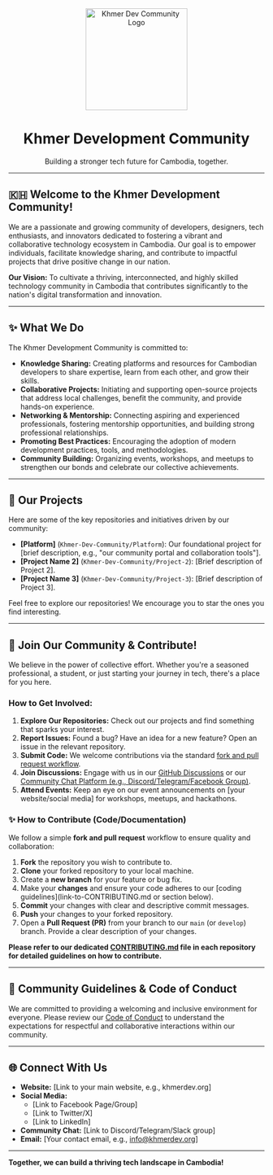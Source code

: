 <div align="center">
  <img src="https://example.com/your-logo.png" alt="Khmer Dev Community Logo" width="200"/>
  <h1>Khmer Development Community</h1>
  <p>Building a stronger tech future for Cambodia, together.</p>
</div>

---

## 🇰🇭 Welcome to the Khmer Development Community!

We are a passionate and growing community of developers, designers, tech enthusiasts, and innovators dedicated to fostering a vibrant and collaborative technology ecosystem in Cambodia. Our goal is to empower individuals, facilitate knowledge sharing, and contribute to impactful projects that drive positive change in our nation.

**Our Vision:** To cultivate a thriving, interconnected, and highly skilled technology community in Cambodia that contributes significantly to the nation's digital transformation and innovation.

---

## ✨ What We Do

The Khmer Development Community is committed to:

* **Knowledge Sharing:** Creating platforms and resources for Cambodian developers to share expertise, learn from each other, and grow their skills.
* **Collaborative Projects:** Initiating and supporting open-source projects that address local challenges, benefit the community, and provide hands-on experience.
* **Networking & Mentorship:** Connecting aspiring and experienced professionals, fostering mentorship opportunities, and building strong professional relationships.
* **Promoting Best Practices:** Encouraging the adoption of modern development practices, tools, and methodologies.
* **Community Building:** Organizing events, workshops, and meetups to strengthen our bonds and celebrate our collective achievements.

---

## 🚀 Our Projects

Here are some of the key repositories and initiatives driven by our community:

* **[Platform]** (`Khmer-Dev-Community/Platform`): Our foundational project for [brief description, e.g., "our community portal and collaboration tools"].
* **[Project Name 2]** (`Khmer-Dev-Community/Project-2`): [Brief description of Project 2].
* **[Project Name 3]** (`Khmer-Dev-Community/Project-3`): [Brief description of Project 3].

Feel free to explore our repositories! We encourage you to star the ones you find interesting.

---

## 👋 Join Our Community & Contribute!

We believe in the power of collective effort. Whether you're a seasoned professional, a student, or just starting your journey in tech, there's a place for you here.

### How to Get Involved:

1.  **Explore Our Repositories:** Check out our projects and find something that sparks your interest.
2.  **Report Issues:** Found a bug? Have an idea for a new feature? Open an issue in the relevant repository.
3.  **Submit Code:** We welcome contributions via the standard [fork and pull request workflow](#how-to-contribute).
4.  **Join Discussions:** Engage with us in our [GitHub Discussions](link-to-your-discussions-tab-if-enabled) or our [Community Chat Platform (e.g., Discord/Telegram/Facebook Group)](link-to-your-chat).
5.  **Attend Events:** Keep an eye on our event announcements on [your website/social media] for workshops, meetups, and hackathons.

### ✨ How to Contribute (Code/Documentation)

We follow a simple **fork and pull request** workflow to ensure quality and collaboration:

1.  **Fork** the repository you wish to contribute to.
2.  **Clone** your forked repository to your local machine.
3.  Create a **new branch** for your feature or bug fix.
4.  Make your **changes** and ensure your code adheres to our [coding guidelines](link-to-CONTRIBUTING.md or section below).
5.  **Commit** your changes with clear and descriptive commit messages.
6.  **Push** your changes to your forked repository.
7.  Open a **Pull Request (PR)** from your branch to our `main` (or `develop`) branch. Provide a clear description of your changes.

**Please refer to our dedicated [CONTRIBUTING.md](link-to-your-CONTRIBUTING.md) file in each repository for detailed guidelines on how to contribute.**

---

## 🤝 Community Guidelines & Code of Conduct

We are committed to providing a welcoming and inclusive environment for everyone. Please review our [Code of Conduct](link-to-your-CODE_OF_CONDUCT.md) to understand the expectations for respectful and collaborative interactions within our community.

---

## 🌐 Connect With Us

* **Website:** [Link to your main website, e.g., khmerdev.org]
* **Social Media:**
    * [Link to Facebook Page/Group]
    * [Link to Twitter/X]
    * [Link to LinkedIn]
* **Community Chat:** [Link to Discord/Telegram/Slack group]
* **Email:** [Your contact email, e.g., info@khmerdev.org]

---

**Together, we can build a thriving tech landscape in Cambodia!**
